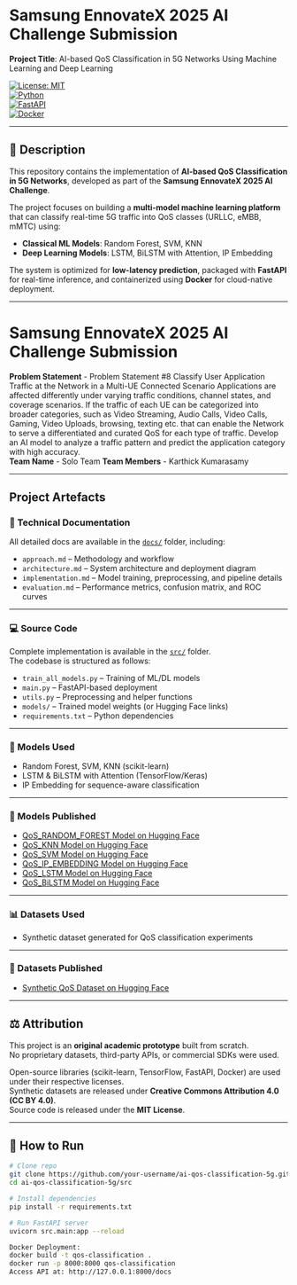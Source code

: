 # Samsung EnnovateX 2025 AI Challenge Submission  

**Project Title**: AI-based QoS Classification in 5G Networks Using Machine Learning and Deep Learning  

[![License: MIT](https://img.shields.io/badge/License-MIT-green.svg)](./LICENSE)  
[![Python](https://img.shields.io/badge/Python-3.9+-blue.svg)](https://www.python.org/)  
[![FastAPI](https://img.shields.io/badge/FastAPI-Framework-success.svg)](https://fastapi.tiangolo.com/)  
[![Docker](https://img.shields.io/badge/Docker-Ready-informational.svg)](https://www.docker.com/)  

---

## 📌 Description  
This repository contains the implementation of **AI-based QoS Classification in 5G Networks**, developed as part of the **Samsung EnnovateX 2025 AI Challenge**.  

The project focuses on building a **multi-model machine learning platform** that can classify real-time 5G traffic into QoS classes (URLLC, eMBB, mMTC) using:  
- **Classical ML Models**: Random Forest, SVM, KNN  
- **Deep Learning Models**: LSTM, BiLSTM with Attention, IP Embedding  

The system is optimized for **low-latency prediction**, packaged with **FastAPI** for real-time inference, and containerized using **Docker** for cloud-native deployment.  

---



# Samsung EnnovateX 2025 AI Challenge Submission  

**Problem Statement** - Problem Statement #8
Classify User Application Traffic at the Network in a Multi-UE Connected Scenario
Applications are affected differently under varying traffic conditions, channel states, and coverage scenarios. If the traffic of each UE can be categorized into broader categories, such as Video Streaming, Audio Calls, Video Calls, Gaming, Video Uploads, browsing, texting etc. that can enable the Network to serve a differentiated and curated QoS for each type of traffic. Develop an AI model to analyze a traffic pattern and predict the application category with high accuracy.  
**Team Name** - Solo Team 
**Team Members** - Karthick Kumarasamy  


---

## Project Artefacts  

### 📄 Technical Documentation  
All detailed docs are available in the [`docs/`](./docs) folder, including:  
- `approach.md` – Methodology and workflow  
- `architecture.md` – System architecture and deployment diagram  
- `implementation.md` – Model training, preprocessing, and pipeline details  
- `evaluation.md` – Performance metrics, confusion matrix, and ROC curves  

---

### 💻 Source Code  
Complete implementation is available in the [`src/`](./src) folder.  
The codebase is structured as follows:  

- `train_all_models.py` – Training of ML/DL models  
- `main.py` – FastAPI-based deployment  
- `utils.py` – Preprocessing and helper functions  
- `models/` – Trained model weights (or Hugging Face links)  
- `requirements.txt` – Python dependencies  

---

### 🤖 Models Used  
- Random Forest, SVM, KNN (scikit-learn)  
- LSTM & BiLSTM with Attention (TensorFlow/Keras)  
- IP Embedding for sequence-aware classification  

---

### 📌 Models Published  

- [QoS_RANDOM_FOREST Model on Hugging Face](https://huggingface.co/ellammal0503/random_forest.pkl)
- [QoS_KNN Model on Hugging Face](https://huggingface.co/ellammal0503/knn.pkl)
- [QoS_SVM Model on Hugging Face](https://huggingface.co/ellammal0503/svm.pkl)
- [QoS_IP_EMBEDDING Model on Hugging Face](https://huggingface.co/ellammal0503/ip_embed_model.h5)
- [QoS_LSTM Model on Hugging Face](https://huggingface.co/ellammal0503/lstm.h5)
- [QoS_BiLSTM Model on Hugging Face](https://huggingface.co/ellammal0503/bilstm.h5)

---

### 📊 Datasets Used  
- Synthetic dataset generated for QoS classification experiments  

---

### 📂 Datasets Published  
- [Synthetic QoS Dataset on Hugging Face](https://huggingface.co/datasets/ellammal0503/qos-classification-dataset)  

---

## ⚖️ Attribution  
This project is an **original academic prototype** built from scratch.  
No proprietary datasets, third-party APIs, or commercial SDKs were used.  

Open-source libraries (scikit-learn, TensorFlow, FastAPI, Docker) are used under their respective licenses.  
Synthetic datasets are released under **Creative Commons Attribution 4.0 (CC BY 4.0)**.  
Source code is released under the **MIT License**.  

---

## 🚀 How to Run  

```bash
# Clone repo
git clone https://github.com/your-username/ai-qos-classification-5g.git
cd ai-qos-classification-5g/src

# Install dependencies
pip install -r requirements.txt

# Run FastAPI server
uvicorn src.main:app --reload

Docker Deployment:
docker build -t qos-classification .
docker run -p 8000:8000 qos-classification
Access API at: http://127.0.0.1:8000/docs


